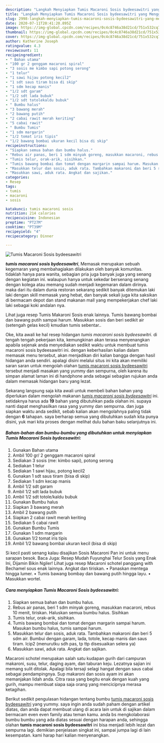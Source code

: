 ```yaml
---
description: "Langkah Menyiapkan Tumis Macaroni Sosis bydeesawitri yang Menggugah Selera"
title: "Langkah Menyiapkan Tumis Macaroni Sosis bydeesawitri yang Menggugah Selera"
slug: 2998-langkah-menyiapkan-tumis-macaroni-sosis-bydeesawitri-yang-menggugah-selera
date: 2020-07-11T20:41:20.895Z
image: https://img-global.cpcdn.com/recipes/0c4c8746a38d21cd/751x532cq70/tumis-macaroni-sosis-bydeesawitri-foto-resep-utama.jpg
thumbnail: https://img-global.cpcdn.com/recipes/0c4c8746a38d21cd/751x532cq70/tumis-macaroni-sosis-bydeesawitri-foto-resep-utama.jpg
cover: https://img-global.cpcdn.com/recipes/0c4c8746a38d21cd/751x532cq70/tumis-macaroni-sosis-bydeesawitri-foto-resep-utama.jpg
author: Katherine Joseph
ratingvalue: 4.3
reviewcount: 11
recipeingredient:
- " Bahan utama"
- "100 gr 2 genggam macaroni spiral"
- "3 sosis me kimbo sapi potong serong"
- "1 telur"
- "1 sawi hijau potong kecil2"
- "1 sdt saus tiram bisa di skip"
- "1 sdm kecap manis"
- "1/2 sdt garam"
- "1/2 sdt lada bubuk"
- "1/2 sdt totolekaldu bubuk"
- " Bumbu halus"
- "3 bawang merah"
- "2 bawang putih"
- "2 cabai rawit merah keriting"
- "5 cabai rawit"
- " Bumbu Tumis"
- "1 sdm margarin"
- "1/2 tomat iris tipis"
- "1/2 bawang bombai ukuran kecil bisa di skip"
recipeinstructions:
- "Siapkan semua bahan dan bumbu halus."
- "Rebus air panas, beri 1 sdm minyak goreng, masukkan macaroni, rebus 10 menit, tiriskan. Haluskan semua bumbu halus. Sisihkan"
- "Tumis telur, orak-arik, sisihkan."
- "Tumis bawang bombai dan tomat dengan margarin sampai harum. Masukan bumbu halus, tumis sampai harum."
- "Masukkan telur dan sosis, aduk rata. Tambahkan makaroni dan beri 5 sdm air. Bumbui dengan garam, lada, totole, kecap manis dan saus tiram. Icip2 (menurutku sdh pas, tp ttp disesuaikan selera ya)"
- "Masukkan sawi, aduk rata. Angkat dan sajikan."
categories:
- Resep
tags:
- tumis
- macaroni
- sosis

katakunci: tumis macaroni sosis 
nutrition: 214 calories
recipecuisine: Indonesian
preptime: "PT27M"
cooktime: "PT39M"
recipeyield: "4"
recipecategory: Dinner

---
```



![Tumis Macaroni Sosis bydeesawitri](https://img-global.cpcdn.com/recipes/0c4c8746a38d21cd/751x532cq70/tumis-macaroni-sosis-bydeesawitri-foto-resep-utama.jpg)

<b><i>tumis macaroni sosis bydeesawitri</i></b>, Memasak merupakan sebuah kegemaran yang membahagiakan dilakukan oleh banyak komunitas. tidaklah hanya para wanita, sebagian pria juga banyak juga yang senang dengan kegiatan ini. walaupun hanya untuk sekedar bersenang senang dengan kolega atau memang sudah menjadi kegemaran dalam dirinya. maka dari itu dalam dunia restoran sekarang sedikit banyak ditemukan laki laki dengan skill memasak yang hebat, dan banyak sekali juga kita saksikan di bermacam depot dan stand makanan mall yang mempekerjakan chef laki laki sebagai koki andalan nya.

Lihat juga resep Tumis Makaroni Sosis enak lainnya. Tumis bawang bombai dan bawang putih sampai harum. Masukkan sosis dan beri sedikit air (setengah gelas kecil) kmudian tumis sebentar..

Oke, kita awali ke hal resep hidangan <i>tumis macaroni sosis bydeesawitri</i>. di tengah tengah pekerjaan kita, kemungkinan akan terasa menyenangkan apabila sejenak anda menyediakan sedikit waktu untuk membuat tumis macaroni sosis bydeesawitri ini. dengan keberhasilan kalian dalam memasak menu tersebut, akan menjadikan diri kalian bangga dengan hasil hidangan anda sendiri. apalagi disini melalui situs ini kita akan memiliki saran saran untuk mengolah olahan <u>tumis macaroni sosis bydeesawitri</u> tersebut menjadi masakan yang yummy dan sempurna, oleh karena itu simpan alamat laman ini di handphone anda sebagai sebagian rujukan anda dalam memasak hidangan baru yang lezat.


Sekarang langsung saja kita awali untuk membeli bahan bahan yang diperlukan dalam mengolah makanan <u><i>tumis macaroni sosis bydeesawitri</i></u> ini. setidaknya harus ada <b>19</b> bahan yang dibutuhkan pada olahan ini. supaya nanti dapat menghasilkan rasa yang yummy dan sempurna. dan juga siapkan waktu anda sedikit, sebab kalian akan mengolahnya paling tidak dengan <b>6</b> tahapan. saya berharap semua yang dibutuhkan sudah kita punya disini, yuk mari kita proses dengan melihat dulu bahan baku selanjutnya ini.

<!--inarticleads1-->

##### Bahan-bahan dan bumbu-bumbu yang dibutuhkan untuk menyiapkan Tumis Macaroni Sosis bydeesawitri:

1. Gunakan  Bahan utama
1. Ambil 100 gr/ 2 genggam macaroni spiral
1. Sediakan 3 sosis (me: kimbo sapi), potong serong
1. Sediakan 1 telur
1. Sediakan 1 sawi hijau, potong kecil2
1. Gunakan 1 sdt saus tiram (bisa di skip)
1. Sediakan 1 sdm kecap manis
1. Ambil 1/2 sdt garam
1. Ambil 1/2 sdt lada bubuk
1. Ambil 1/2 sdt totole/kaldu bubuk
1. Gunakan  Bumbu halus
1. Siapkan 3 bawang merah
1. Ambil 2 bawang putih
1. Siapkan 2 cabai rawit merah keriting
1. Sediakan 5 cabai rawit
1. Gunakan  Bumbu Tumis
1. Gunakan 1 sdm margarin
1. Gunakan 1/2 tomat iris tipis
1. Ambil 1/2 bawang bombai ukuran kecil (bisa di skip)


Si kecil pasti senang kalau disajikan Sosis Macaroni Pan ini untuk menu sarapan besok. Baca Juga: Resep Mudah Fuyunghai Telur Sosis yang Enak Ini, Dijamin Bikin Ngiler! Lihat juga resep Macaroni schotel panggang with Bechamel sous enak lainnya. Angkat dan tiriskan. • Panaskan mentega hingga lumer. • Tumis bawang bombay dan bawang putih hingga layu. • Masukkan wortel. 

<!--inarticleads2-->

##### Cara menyiapkan Tumis Macaroni Sosis bydeesawitri:

1. Siapkan semua bahan dan bumbu halus.
1. Rebus air panas, beri 1 sdm minyak goreng, masukkan macaroni, rebus 10 menit, tiriskan. Haluskan semua bumbu halus. Sisihkan
1. Tumis telur, orak-arik, sisihkan.
1. Tumis bawang bombai dan tomat dengan margarin sampai harum. Masukan bumbu halus, tumis sampai harum.
1. Masukkan telur dan sosis, aduk rata. Tambahkan makaroni dan beri 5 sdm air. Bumbui dengan garam, lada, totole, kecap manis dan saus tiram. Icip2 (menurutku sdh pas, tp ttp disesuaikan selera ya)
1. Masukkan sawi, aduk rata. Angkat dan sajikan.


Macaroni schotel merupakan salah satu kudapan gurih dari campuran makaroni, susu, telur, daging ayam, dan taburan keju. Lezatnya sajian ini memang sulit ditolak. Apalagi bila tersaji selagi hangat dengan saus cabai sebagai pendampingnya. Sup makaroni dan sosis ayam ini akan memanjakan lidah anda. Citra rasa yang begitu enak dengan kuah yang gurih, mampu membuat siapa saja orang yang mencicipnya merasa ketagihan. 

Berikut sedikit pengulasan hidangan tentang bumbu <u>tumis macaroni sosis bydeesawitri</u> yang yummy. saya ingin anda sudah paham dengan artikel diatas, dan anda dapat membuat ulang di acara lain untuk di sajikan dalam bermacam even even family atau teman kamu. anda bs mengkolaborasi bumbu bumbu yang ada diatas sesuai dengan harapan anda, sehingga olahan <b>tumis macaroni sosis bydeesawitri</b> ini bisa menjadi lebih lezat dan sempurna lagi. demikian penjelasan singkat ini, sampai jumpa lagi di lain kesempatan. kami harap hari kalian menyenangkan.
